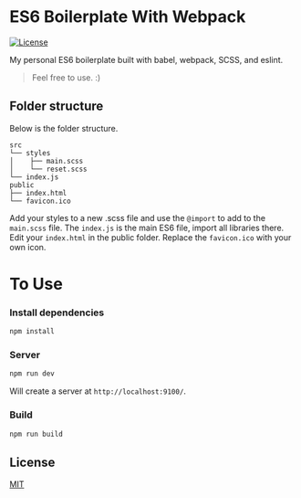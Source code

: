 # ES6 Boilerplate With Webpack

[![License](https://img.shields.io/badge/license-MIT-blue.svg?style=flat-square)](https://github.com/VD39/es6-webpack-boilerplate/blob/master/LICENSE)

My personal ES6 boilerplate built with babel, webpack, SCSS, and eslint.

>Feel free to use. :)

## Folder structure

Below is the folder structure.

```
src
└── styles
│    ├── main.scss
│    └── reset.scss
└── index.js
public
├── index.html
└── favicon.ico
```

Add your styles to a new .scss file and use the `@import` to add to the `main.scss` file.
The `index.js` is the main ES6 file, import all libraries there.
Edit your `index.html` in the public folder.
Replace the `favicon.ico` with your own icon.

# To Use

### Install dependencies

```sh
npm install
```

### Server

```sh
npm run dev
```
Will create a server at `http://localhost:9100/`.

### Build

```sh
npm run build
```

## License
[MIT](https://github.com/VD39/es6-webpack-boilerplate/blob/master/LICENSE)
